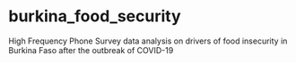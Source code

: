 # burkina_food_security
High Frequency Phone Survey data analysis on drivers of food insecurity in Burkina Faso after the outbreak of COVID-19
